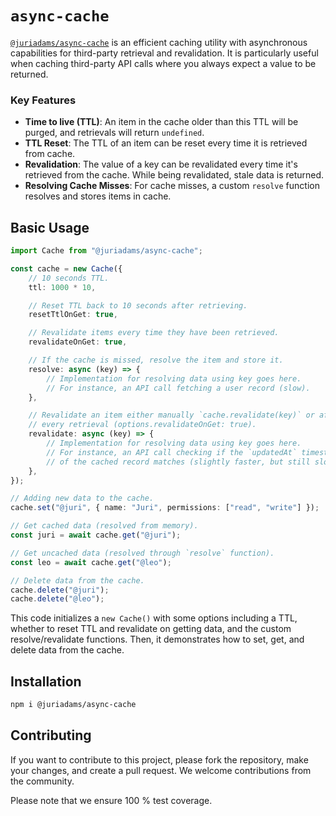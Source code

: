 # `async-cache`

[`@juriadams/async-cache`](https://npmjs.com/package/@juriadams/async-cache) is an efficient caching utility with asynchronous capabilities for third-party retrieval and revalidation. It is particularly useful when caching third-party API calls where you always expect a value to be returned.

### Key Features

-   **Time to live (TTL)**: An item in the cache older than this TTL will be purged, and retrievals will return `undefined`.
-   **TTL Reset**: The TTL of an item can be reset every time it is retrieved from cache.
-   **Revalidation**: The value of a key can be revalidated every time it's retrieved from the cache. While being revalidated, stale data is returned.
-   **Resolving Cache Misses**: For cache misses, a custom `resolve` function resolves and stores items in cache.

## Basic Usage

```ts
import Cache from "@juriadams/async-cache";

const cache = new Cache({
    // 10 seconds TTL.
    ttl: 1000 * 10,

    // Reset TTL back to 10 seconds after retrieving.
    resetTtlOnGet: true,

    // Revalidate items every time they have been retrieved.
    revalidateOnGet: true,

    // If the cache is missed, resolve the item and store it.
    resolve: async (key) => {
        // Implementation for resolving data using key goes here.
        // For instance, an API call fetching a user record (slow).
    },

    // Revalidate an item either manually `cache.revalidate(key)` or after
    // every retrieval (options.revalidateOnGet: true).
    revalidate: async (key) => {
        // Implementation for resolving data using key goes here.
        // For instance, an API call checking if the `updatedAt` timestamp
        // of the cached record matches (slightly faster, but still slow).
    },
});

// Adding new data to the cache.
cache.set("@juri", { name: "Juri", permissions: ["read", "write"] });

// Get cached data (resolved from memory).
const juri = await cache.get("@juri");

// Get uncached data (resolved through `resolve` function).
const leo = await cache.get("@leo");

// Delete data from the cache.
cache.delete("@juri");
cache.delete("@leo");
```

This code initializes a `new Cache()` with some options including a TTL, whether to reset TTL and revalidate on getting data, and the custom resolve/revalidate functions. Then, it demonstrates how to set, get, and delete data from the cache.

## Installation

```sh
npm i @juriadams/async-cache
```

## Contributing

If you want to contribute to this project, please fork the repository, make your changes, and create a pull request. We welcome contributions from the community.

Please note that we ensure 100 % test coverage.
